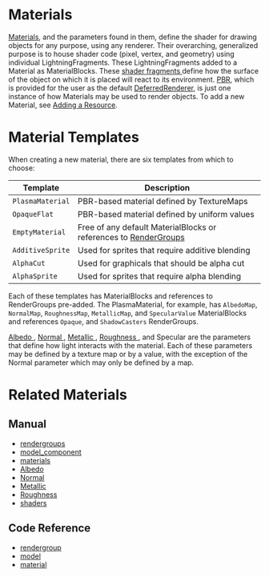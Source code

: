 # Materials
[Materials](https://github.com/PlasmaEngine/PlasmaDocs/tree/master/docs/C%2B%2B/code_reference/class_reference/material.markdown), and the parameters found in them, define the shader for drawing objects for any purpose, using any renderer. Their overarching, generalized purpose is to house shader code (pixel, vertex, and geometry) using individual LightningFragments. These LightningFragments added to a Material as MaterialBlocks. These [ shader fragments ](https://plasmaengine.github.io/PlasmaDocs/Manual/graphics/materials/shaders.markdown) define how the surface of the object on which it is placed will react to its environment.  [PBR](https://plasmaengine.github.io/PlasmaDocs/Manual/graphics/physically_based_rendering.markdown), which is provided for the user as the default [DeferredRenderer](https://plasmaengine.github.io/PlasmaDocs/Manual/graphics/renderer/deferred_renderer.markdown#deferred-renderer), is just one instance of how Materials may be used to render objects. To add a new Material, see [Adding a Resource](https://plasmaengine.github.io/PlasmaDocs/Manual/editor/editorcommands/resourceadding.markdown).

# Material Templates

When creating a new material, there are six templates from which to choose:

|Template | Description|
|--|--|
|`PlasmaMaterial`| PBR-based material defined by TextureMaps|
|`OpaqueFlat`| PBR-based material defined by uniform values |
|`EmptyMaterial`| Free of any default MaterialBlocks or references to [RenderGroups](https://plasmaengine.github.io/PlasmaDocs/Manual/graphics/rendergroups.markdown) |
|`AdditiveSprite`| Used for sprites that require additive blending |
|`AlphaCut`| Used for graphicals that should be alpha cut |
|`AlphaSprite`| Used for sprites that require alpha blending |

Each of these templates has MaterialBlocks and references to RenderGroups pre-added. The PlasmaMaterial, for example, has `AlbedoMap`, `NormalMap`, `RoughnessMap`, `MetallicMap`, and `SpecularValue` MaterialBlocks and references `Opaque`, and `ShadowCasters` RenderGroups.

[ Albedo ](https://plasmaengine.github.io/PlasmaDocs/Manual/graphics/materials/albedo.markdown), [ Normal ](https://plasmaengine.github.io/PlasmaDocs/Manual/graphics/materials/normal_map.markdown), [ Metallic ](https://plasmaengine.github.io/PlasmaDocs/Manual/graphics/materials/metallic.markdown), [ Roughness ](https://plasmaengine.github.io/PlasmaDocs/Manual/graphics/materials/roughness.markdown), and Specular are the parameters that define how light interacts with the material. Each of these parameters may be defined by a texture map or by a value, with the exception of the Normal parameter which may only be defined by a map.

# Related Materials
## Manual
- [rendergroups](https://plasmaengine.github.io/PlasmaDocs/Manual/graphics/rendergroups.markdown)
- [model_component](https://plasmaengine.github.io/PlasmaDocs/Manual/graphics/models/model_component.markdown)
- [materials](https://plasmaengine.github.io/PlasmaDocs/Manual/graphics/materials.markdown)
- [ Albedo ](https://plasmaengine.github.io/PlasmaDocs/Manual/graphics/materials/albedo.markdown)
- [ Normal ](https://plasmaengine.github.io/PlasmaDocs/Manual/graphics/materials/normal_map.markdown)
- [ Metallic ](https://plasmaengine.github.io/PlasmaDocs/Manual/graphics/materials/metallic.markdown)
- [ Roughness ](https://plasmaengine.github.io/PlasmaDocs/Manual/graphics/materials/roughness.markdown)
- [shaders](https://plasmaengine.github.io/PlasmaDocs/Manual/graphics/materials/shaders.markdown)

## Code Reference
- [rendergroup](https://github.com/PlasmaEngine/PlasmaDocs/tree/master/docs/C%2B%2B/code_reference/class_reference/rendergroup.markdown) 
- [model](https://github.com/PlasmaEngine/PlasmaDocs/tree/master/docs/C%2B%2B/code_reference/class_reference/model.markdown)
- [material](https://github.com/PlasmaEngine/PlasmaDocs/tree/master/docs/C%2B%2B/code_reference/class_reference/material.markdown) 

 